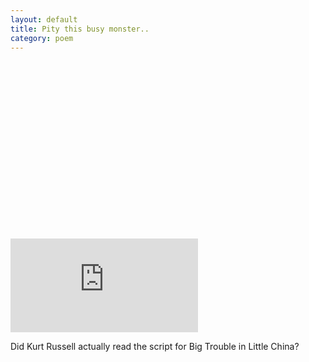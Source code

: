 ```yaml
---
layout: default
title: Pity this busy monster..
category: poem
---
```


<div class="post-media icy_video">
    <div class="fluid-width-video-wrapper" style="padding-top: 56.25%;"><iframe src="http://www.youtube.com/embed/tmfe5_6SV8U?feature=player_embedded" frameborder="0" allowfullscreen="" id="fitvid444686"></iframe></div>    
<!--END .post-media -->
</div>

Did Kurt Russell actually read the script for Big Trouble in Little China?